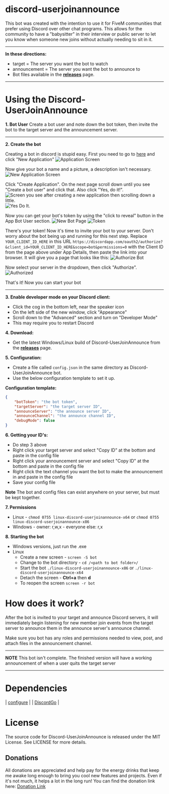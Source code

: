 # discord-userjoinannounce

This bot was created with the intention to use it for FiveM communities that prefer using Discord over other chat programs. This allows for the community to have a "babysitter" in their interview or public server to let you know when someone new joins without actually needing to sit in it.

----------------------------------------------------------------

**In these directions:**
- target = The server you want the bot to watch
- announcement = The server you want the bot to announce to
- Bot files available in the **[releases](https://github.com/JoshuaDoes/discord-userjoinannounce/releases)** page.

----

# Using the Discord-UserJoinAnnounce

**1. Bot User**
Create a bot user and note down the bot token, then invite the bot to the target
server and the announcement server.

------------------------------------------------------------------

**2. Create the bot**

Creating a bot in discord is stupid easy. First you need to go to [here](https://discordapp.com/developers/applications/me) and click "New Application"
![Application Screen](http://i.imgur.com/FvgfY2Z.png)

Now give your bot a name and a picture, a description isn't necessary.
![New Application Screen](http://i.imgur.com/MOS7yvH.png)

Click "Create Application". On the next page scroll down until you see "Create a bot user" and click that. Also click "Yes, do it!".
![Screen you see after creating a new application then scrolling down a little.](http://i.imgur.com/YAzK5ml.png)
![Yes Do It.](http://i.imgur.com/vkF6Rxo.png)

Now you can get your bot's token by using the "click to reveal" button in the App Bot User section.
![New Bot Page](http://i.imgur.com/xhKMUVU.png)
![Token](http://i.imgur.com/QwCmJJM.png)

There's your token! Now it's time to invite your bot to your server. Don't worry about the bot being up and running for this next step. 
Replace `YOUR_CLIENT_ID_HERE` in this URL ```https://discordapp.com/oauth2/authorize?&client_id=YOUR_CLIENT_ID_HERE&scope=bot&permissions=0``` 
with the Client ID from the page above under App Details, then paste the link into your browser. It will give you a page that looks like this:
![Authorize Bot](http://i.imgur.com/Ggwy0BP.png)

Now select your server in the dropdown, then click "Authorize".
![Authorized](http://i.imgur.com/4cqNcs1.png)

That's it! Now you can start your bot

-------------------------------------------------------------------------


**3. Enable developer mode on your Discord client:**
- Click the cog in the bottom left, near the speaker icon
- On the left side of the new window, click "Appearance"
- Scroll down to the "Advanced" section and turn on "Developer Mode"
- This may require you to restart Discord

**4. Download:** 
- Get the latest Windows/Linux build of Discord-UserJoinAnnounce from the **[releases](https://github.com/JoshuaDoes/discord-userjoinannounce/releases)** page.

**5. Configuration:**
- Create a file called `config.json` in the same directory as Discord-UserJoinAnnounce bot.
- Use the below configuration template to set it up.

**Configuration template:**
```JSON
{
	"botToken": "the bot token",
	"targetServer": "the target server ID",
	"announceServer": "the announce server ID",
	"announceChannel": "the announce channel ID",
	"debugMode": false
}
```

**6. Getting your ID's:**
- Do step 3 above
- Right click your target server and select "Copy ID" at the bottom and paste in the config file
- Right click your announcement server and select "Copy ID" at the bottom and paste in the config file
- Right click the text channel you want the bot to make the announcement in and paste in the config file
- Save your config file

**Note**
The bot and config files can exist anywhere on your server, but must be kept together.

**7. Permissions**
- Linux - ```chmod 0755 linux-discord-userjoinannounce-x64``` or ```chmod 0755 linux-discord-userjoinannounce-x86```
- Windows - owner: r,w,x
	  - everyone else: r,x

**8. Starting the bot**
- Windows versions, just run the .exe
- Linux
	- Create a new screen - ```screen -S bot```
	- Change to the bot directory - ```cd /<path to bot folder>/```
	- Start the bot ```./linux-discord-userjoinannounce-x86``` or ```./linux-discord-userjoinannounce-x64```
	- Detach the screen - **Ctrl+a** then **d**
	- To reopen the screen ```screen -r bot```


# How does it work?

After the bot is invited to your target and announce Discord servers, it will
immediately begin listening for new member join events from the target server to
announce them in the announce server's announce channel.

Make sure you bot has any roles and permissions needed to view, post, and attach files
in the announcement channel.

---------------------------------------------------------------------

**NOTE**
This bot isn't complete.  The finished version will have a working announcement of when a user quits the target server

----

# Dependencies

| [configure](https://github.com/paked/configure) |
| [DiscordGo](https://github.com/bwmarrin/discordgo) |

# License
The source code for Discord-UserJoinAnnounce is released under the MIT License. See LICENSE for more details.

## Donations
All donations are appreciated and help pay for the energy drinks that keep me awake long enough to bring you cool new features and projects. Even if it's not much, it helps a lot in the long run!
You can find the donation link here: [Donation Link](https://paypal.me/JoshuaDoes)
